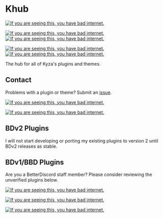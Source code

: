 # Khub

[![If you are seeing this, you have bad internet.](https://img.shields.io/static/v1.svg?label=Developing%20For%20v2&message=NO&color=red&style=flat-square&logo=Discord&logoColor=909090&labelColor=303030)](https://github.com/KyzaGitHub/Khub/)

[![If you are seeing this, you have bad internet.](https://img.shields.io/static/v1.svg?label=Plugin%20Count&message=3&color=7bbe17&style=flat-square&logo=Discord&logoColor=909090&labelColor=303030)](https://github.com/KyzaGitHub/Khub/)
[![If you are seeing this, you have bad internet.](https://img.shields.io/static/v1.svg?label=Plugins%20Verified&message=0&color=7bbe17&style=flat-square&logo=Discord&logoColor=909090&labelColor=303030)](https://github.com/KyzaGitHub/Khub/)

[![If you are seeing this, you have bad internet.](https://img.shields.io/static/v1.svg?label=Theme%20Count&message=0&color=7bbe17&style=flat-square&logo=Discord&logoColor=909090&labelColor=303030)](https://github.com/KyzaGitHub/Khub/)
[![If you are seeing this, you have bad internet.](https://img.shields.io/static/v1.svg?label=Themes%20Verified&message=0&color=7bbe17&style=flat-square&logo=Discord&logoColor=909090&labelColor=303030)](https://github.com/KyzaGitHub/Khub/)

The hub for all of Kyza's plugins and themes.

## Contact

Problems with a plugin or theme? Submit an [issue](https://github.com/KyzaGitHub/Khub/issues/new).

[![If you are seeing this, you have bad internet.](https://img.shields.io/static/v1.svg?label=Discord%20Tag&message=@Kyza%239994&color=7289DA&style=flat-square&logo=Discord&labelColor=303030)](https://discord.gg/)

[![If you are seeing this, you have bad internet.](https://img.shields.io/static/v1.svg?label=Discord%20ID&message=<@220548715265114113>&color=7289DA&style=flat-square&logo=Discord&labelColor=303030)](https://discord.gg/)

## BDv2 Plugins

I will not start developing or porting my existing plugins to version 2 until BDv2 releases as stable.

## BDv1/BBD Plugins

Are you a BetterDiscord staff member? Please consider reviewing the unverified plugins below.

[![If you are seeing this, you have bad internet.](https://img.shields.io/static/v1.svg?label=SafeEmbedGenerator&message=Not%20Verified&color=red&style=for-the-badge&logo=Discord&logoColor=909090&labelColor=303030)](https://github.com/KyzaGitHub/Khub/tree/master/v1%20Plugins/SafeEmbedGenerator)

[![If you are seeing this, you have bad internet.](https://img.shields.io/static/v1.svg?label=GhostMessage&message=Not%20Verified&color=red&style=for-the-badge&logo=Discord&logoColor=909090&labelColor=303030)](https://github.com/KyzaGitHub/Khub/tree/master/v1%20Plugins/GhostMessage)

[![If you are seeing this, you have bad internet.](https://img.shields.io/static/v1.svg?label=CustomDiscordIcon&message=Not%20Verified&color=red&style=for-the-badge&logo=Discord&logoColor=909090&labelColor=303030)](https://github.com/KyzaGitHub/Khub/tree/master/v1%20Plugins/CustomDiscordIcon)
